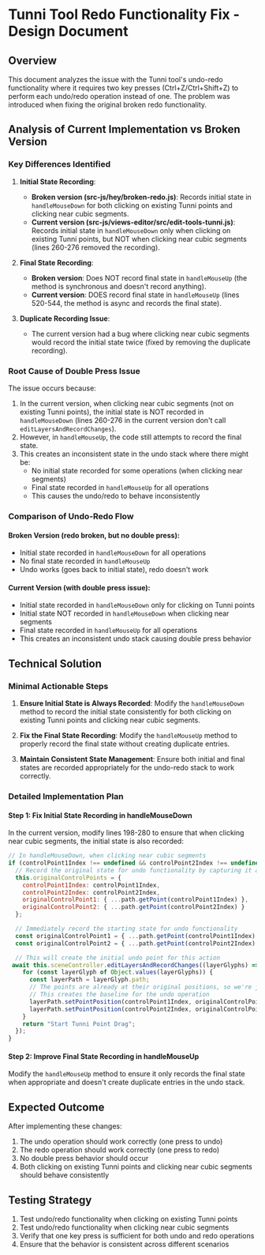 # Tunni Tool Redo Functionality Fix - Design Document

## Overview

This document analyzes the issue with the Tunni tool's undo-redo functionality where it requires two key presses (Ctrl+Z/Ctrl+Shift+Z) to perform each undo/redo operation instead of one. The problem was introduced when fixing the original broken redo functionality.

## Analysis of Current Implementation vs Broken Version

### Key Differences Identified

1. **Initial State Recording**:
   - **Broken version (src-js/hey/broken-redo.js)**: Records initial state in `handleMouseDown` for both clicking on existing Tunni points and clicking near cubic segments.
   - **Current version (src-js/views-editor/src/edit-tools-tunni.js)**: Records initial state in `handleMouseDown` only when clicking on existing Tunni points, but NOT when clicking near cubic segments (lines 260-276 removed the recording).

2. **Final State Recording**:
   - **Broken version**: Does NOT record final state in `handleMouseUp` (the method is synchronous and doesn't record anything).
   - **Current version**: DOES record final state in `handleMouseUp` (lines 520-544, the method is async and records the final state).

3. **Duplicate Recording Issue**:
   - The current version had a bug where clicking near cubic segments would record the initial state twice (fixed by removing the duplicate recording).

### Root Cause of Double Press Issue

The issue occurs because:

1. In the current version, when clicking near cubic segments (not on existing Tunni points), the initial state is NOT recorded in `handleMouseDown` (lines 260-276 in the current version don't call `editLayersAndRecordChanges`).
2. However, in `handleMouseUp`, the code still attempts to record the final state.
3. This creates an inconsistent state in the undo stack where there might be:
   - No initial state recorded for some operations (when clicking near segments)
   - Final state recorded in `handleMouseUp` for all operations
   - This causes the undo/redo to behave inconsistently

### Comparison of Undo-Redo Flow

#### Broken Version (redo broken, but no double press):
- Initial state recorded in `handleMouseDown` for all operations
- No final state recorded in `handleMouseUp`
- Undo works (goes back to initial state), redo doesn't work

#### Current Version (with double press issue):
- Initial state recorded in `handleMouseDown` only for clicking on Tunni points
- Initial state NOT recorded in `handleMouseDown` when clicking near segments
- Final state recorded in `handleMouseUp` for all operations
- This creates an inconsistent undo stack causing double press behavior

## Technical Solution

### Minimal Actionable Steps

1. **Ensure Initial State is Always Recorded**: Modify the `handleMouseDown` method to record the initial state consistently for both clicking on existing Tunni points and clicking near cubic segments.

2. **Fix the Final State Recording**: Modify the `handleMouseUp` method to properly record the final state without creating duplicate entries.

3. **Maintain Consistent State Management**: Ensure both initial and final states are recorded appropriately for the undo-redo stack to work correctly.

### Detailed Implementation Plan

#### Step 1: Fix Initial State Recording in handleMouseDown

In the current version, modify lines 198-280 to ensure that when clicking near cubic segments, the initial state is also recorded:

```javascript
// In handleMouseDown, when clicking near cubic segments
if (controlPoint1Index !== undefined && controlPoint2Index !== undefined) {
  // Record the original state for undo functionality by capturing it at the start of the drag
  this.originalControlPoints = {
    controlPoint1Index: controlPoint1Index,
    controlPoint2Index: controlPoint2Index,
    originalControlPoint1: { ...path.getPoint(controlPoint1Index) },
    originalControlPoint2: { ...path.getPoint(controlPoint2Index) }
  };

  // Immediately record the starting state for undo functionality
  const originalControlPoint1 = { ...path.getPoint(controlPoint1Index) };
  const originalControlPoint2 = { ...path.getPoint(controlPoint2Index) };

  // This will create the initial undo point for this action
 await this.sceneController.editLayersAndRecordChanges((layerGlyphs) => {
    for (const layerGlyph of Object.values(layerGlyphs)) {
      const layerPath = layerGlyph.path;
      // The points are already at their original positions, so we're just recording this state
      // This creates the baseline for the undo operation
      layerPath.setPointPosition(controlPoint1Index, originalControlPoint1.x, originalControlPoint1.y);
      layerPath.setPointPosition(controlPoint2Index, originalControlPoint2.x, originalControlPoint2.y);
    }
    return "Start Tunni Point Drag";
  });
}
```

#### Step 2: Improve Final State Recording in handleMouseUp

Modify the `handleMouseUp` method to ensure it only records the final state when appropriate and doesn't create duplicate entries in the undo stack.

## Expected Outcome

After implementing these changes:
1. The undo operation should work correctly (one press to undo)
2. The redo operation should work correctly (one press to redo)
3. No double press behavior should occur
4. Both clicking on existing Tunni points and clicking near cubic segments should behave consistently

## Testing Strategy

1. Test undo/redo functionality when clicking on existing Tunni points
2. Test undo/redo functionality when clicking near cubic segments
3. Verify that one key press is sufficient for both undo and redo operations
4. Ensure that the behavior is consistent across different scenarios